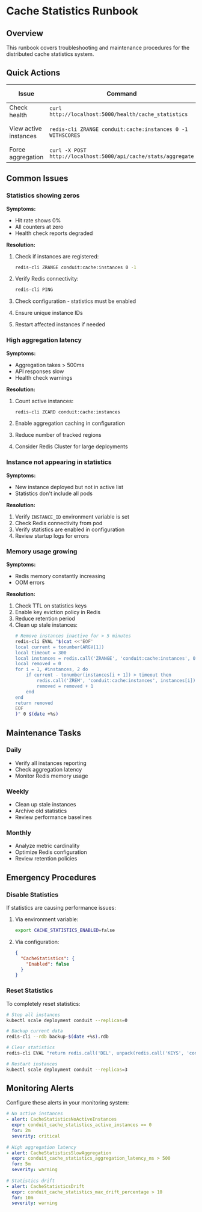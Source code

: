 # Cache Statistics Runbook

## Overview
This runbook covers troubleshooting and maintenance procedures for the distributed cache statistics system.

## Quick Actions

| Issue | Command | Expected Result |
|-------|---------|-----------------|
| Check health | `curl http://localhost:5000/health/cache_statistics` | Status: Healthy |
| View active instances | `redis-cli ZRANGE conduit:cache:instances 0 -1 WITHSCORES` | List of instance IDs |
| Force aggregation | `curl -X POST http://localhost:5000/api/cache/stats/aggregate` | 200 OK |

## Common Issues

### Statistics showing zeros

**Symptoms:**
- Hit rate shows 0%
- All counters at zero
- Health check reports degraded

**Resolution:**
1. Check if instances are registered:
   ```bash
   redis-cli ZRANGE conduit:cache:instances 0 -1
   ```

2. Verify Redis connectivity:
   ```bash
   redis-cli PING
   ```

3. Check configuration - statistics must be enabled
4. Ensure unique instance IDs
5. Restart affected instances if needed

### High aggregation latency

**Symptoms:**
- Aggregation takes > 500ms
- API responses slow
- Health check warnings

**Resolution:**
1. Count active instances:
   ```bash
   redis-cli ZCARD conduit:cache:instances
   ```

2. Enable aggregation caching in configuration
3. Reduce number of tracked regions
4. Consider Redis Cluster for large deployments

### Instance not appearing in statistics

**Symptoms:**
- New instance deployed but not in active list
- Statistics don't include all pods

**Resolution:**
1. Verify `INSTANCE_ID` environment variable is set
2. Check Redis connectivity from pod
3. Verify statistics are enabled in configuration
4. Review startup logs for errors

### Memory usage growing

**Symptoms:**
- Redis memory constantly increasing
- OOM errors

**Resolution:**
1. Check TTL on statistics keys
2. Enable key eviction policy in Redis
3. Reduce retention period
4. Clean up stale instances:
   ```bash
   # Remove instances inactive for > 5 minutes
   redis-cli EVAL "$(cat <<'EOF'
   local current = tonumber(ARGV[1])
   local timeout = 300
   local instances = redis.call('ZRANGE', 'conduit:cache:instances', 0, -1, 'WITHSCORES')
   local removed = 0
   for i = 1, #instances, 2 do
       if current - tonumber(instances[i + 1]) > timeout then
           redis.call('ZREM', 'conduit:cache:instances', instances[i])
           removed = removed + 1
       end
   end
   return removed
   EOF
   )" 0 $(date +%s)
   ```

## Maintenance Tasks

### Daily
- Verify all instances reporting
- Check aggregation latency
- Monitor Redis memory usage

### Weekly
- Clean up stale instances
- Archive old statistics
- Review performance baselines

### Monthly
- Analyze metric cardinality
- Optimize Redis configuration
- Review retention policies

## Emergency Procedures

### Disable Statistics
If statistics are causing performance issues:

1. Via environment variable:
   ```bash
   export CACHE_STATISTICS_ENABLED=false
   ```

2. Via configuration:
   ```json
   {
     "CacheStatistics": {
       "Enabled": false
     }
   }
   ```

### Reset Statistics
To completely reset statistics:

```bash
# Stop all instances
kubectl scale deployment conduit --replicas=0

# Backup current data
redis-cli --rdb backup-$(date +%s).rdb

# Clear statistics
redis-cli EVAL "return redis.call('DEL', unpack(redis.call('KEYS', 'conduit:cache:*')))" 0

# Restart instances
kubectl scale deployment conduit --replicas=3
```

## Monitoring Alerts

Configure these alerts in your monitoring system:

```yaml
# No active instances
- alert: CacheStatisticsNoActiveInstances
  expr: conduit_cache_statistics_active_instances == 0
  for: 2m
  severity: critical
  
# High aggregation latency
- alert: CacheStatisticsSlowAggregation
  expr: conduit_cache_statistics_aggregation_latency_ms > 500
  for: 5m
  severity: warning
  
# Statistics drift
- alert: CacheStatisticsDrift
  expr: conduit_cache_statistics_max_drift_percentage > 10
  for: 10m
  severity: warning
```